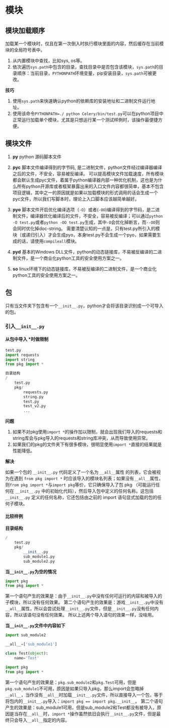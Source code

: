# 模块

## 模块加载顺序
加载某一个模块时，仅且在第一次倒入时执行模块里面的内容，然后缓存在当前模块的全局符号表中。

1. 从内置模块中查找，比如sys, os等。
2. 依次遍历`sys.path`中包含的目录，查找目录中是否包含该模块，`sys.path`的目录顺序：当前目录，`PYTHONPATH`环境变量，pip安装目录，`sys.path`可被更改。

**技巧**
1. 使用`sys.path`来快速确认python的依赖库的安装地址和二进制文件运行地址。
2. 使用该命令`PYTHONPATH=./ python Celery/bin/test.py`可以在python项目中正常运行加载单个模块，尤其是只想运行某一个测试样例时，该操作最便捷方便。

## 模块文件
1. **py**
python 源码脚本文件

2. **pyc**
脚本文件编译得到的字节码, 是二进制文件，python文件经过编译器编译之后的文件，不安全，容易被反编译。
可以提高模块文件加载速度，所有模块都会默认生成pyc文件，着属于python编译器内部一种优化机制，这也是为什么所有python开源库或者框架暴露出来的入口文件内容都很简单，基本不包含项目逻辑，其中之一的原因就是如果以加载模块的形式调用的话会生成一个pyc文件，所以我们写脚本时，理论上入口脚本应该越简单越好。

3. **pyo**
脚本文件开启优化编译选项（`-O`）或者(`-OO`)编译得到的字节码，是二进制文件，编译器优化编译后的文件，不安全，容易被反编译；可以通过`python -O test.py`或者``python -OO test.py``生成，其中`-O`会优化掉断言，而`--OO`则会同时优化掉doc-string。
需要清楚认知的一点是，只有test.py所引入的模块（或递归引入）才会生成pyo，本身test.py不会生成一个pyo，如果需要生成的话，请使用`compileall`模块。

4. **pyd**
基本的Windows DLL文件，python的动态链接库，不易被反编译的二进制文件，是一个商业化python工具的安全使用方案之一。

5. **so**
linux环境下的动态链接库，不易被反编译的二进制文件，是一个商业化python工具的安全使用方案之一。

## 包
只有当文件夹下包含有一个`__init__.py`，python才会将该目录识别成一个可导入的包。

### 引入`__init__.py`
#### 从包中导入 *时做限制
```py
test.py
import requests
import string
from pkg import *

目录结构
/
    test.py
    pkg/
        requests.py
        string.py
        test.py
        test_v2.py
        ...
```
**问题**

1. 如果不对pkg使用`import *`的操作加以限制，就会出现我们导入的requests和string库会与pkg导入的requests和string库冲突，从而导致使用异常。
2. 如果我们的pkg的文件夹下有很多模块，很明显使用`import *`直接的结果就是性能降低。

**解决**

如果一个包的 `__init__.py` 代码定义了一个名为 `__all__`属性 的列表，它会被视为在遇到 `from pkg import *` 时应该导入的模块名列表；如果没有`__all__`属性，则`from pkg import *`与`import pkg`等价，它只确保导入了包 pkg （可能运行任何在 `__init__.py` 中的初始化代码），然后导入包中定义的任何名称。这包括 `__init__.py` 定义的任何名称，它还包括由之前的 import 语句显式加载的包的任何子模块。

#### 比较样例
**目录结构**
```py
/
    test.py
    pkg/
        __init__.py
        sub_module1.py
        sub_module2.py
```

**当`__init__.py`为空的情况**
```py
import pkg
from pkg import *
```
第一个语句产生的效果是：由于`__init__.py`中没有任何可运行的内容和被导入的子模块，所以没有任何效果。
第二个语句产生的效果是：游戏`__init__.py`中没有`__all__`属性，所以会尝试处理`__init__.py`文件，但是`__init__.py`没有任何内容，所以该语句没有任何效果。
所以上述两个导入语句的效果一样，没啥用。

**当`__init__.py`文件中内容如下**
```py
import sub_module2

__all__=['sub_module1']

class Test(object):
    name='Test'
```
```py
import pkg
from pkg import *
```
第一个语句产生的效果是：`pkg.sub_module2`和`pkg.Test`可用，但是`pkg.sub_module1`不可用，原因是如果只导入pkg，那么import会忽略掉`__all__`，当作没有`__all__`时加载`__init__.py`文件，所以直接导入一个包，等于将包内的`__init__.py`导入：`import pkg == import pkg.__init__`。
第二个语句产生的效果是：sub_module1可用，但是sub_module2和Test都没有被导入，原因是当存在`__all__`时，`import *`操作虽然依旧会执行`__init__.py`文件，但是最终只会导入`__all__`指定的内容。

